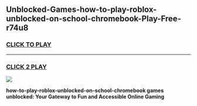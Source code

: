 
## Unblocked-Games-how-to-play-roblox-unblocked-on-school-chromebook-Play-Free-r74u8
<h3>
<a href="https://premium76.site?title=how-to-play-roblox-unblocked-on-school-chromebook&ref=20M">CLICK TO PLAY</a></h3>
<hr>

<h3>
<a href="https://premium76.site?title=how-to-play-roblox-unblocked-on-school-chromebook&ref=20M">CLICK 2 PLAY</a>
  
</h3>

<a href="https://premium76.site?title=how-to-play-roblox-unblocked-on-school-chromebook&ref=19M"><img src="https://clearcache.store/games.png"></a>


**how-to-play-roblox-unblocked-on-school-chromebook games unblocked: Your Gateway to Fun and Accessible Online Gaming**
